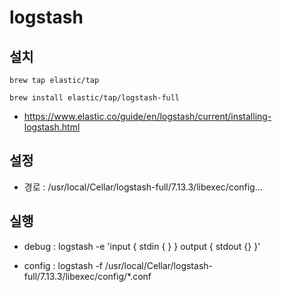 # logstash


## 설치 

~~~
brew tap elastic/tap
~~~
~~~
brew install elastic/tap/logstash-full
~~~

- https://www.elastic.co/guide/en/logstash/current/installing-logstash.html

## 설정

- 경로 : /usr/local/Cellar/logstash-full/7.13.3/libexec/config... 


## 실행

- debug : logstash  -e 'input { stdin { } } output { stdout {} }'

- config : logstash -f /usr/local/Cellar/logstash-full/7.13.3/libexec/config/*.conf

